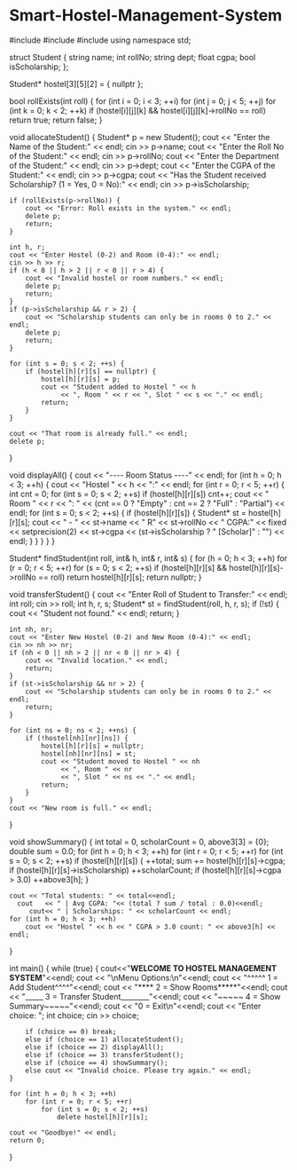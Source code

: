 # Smart-Hostel-Management-System

#include <iostream>
#include <string>
#include <iomanip>
using namespace std;

struct Student {
    string name;
    int rollNo;
    string dept;
    float cgpa;
    bool isScholarship;
};

Student* hostel[3][5][2] = { nullptr };

bool rollExists(int roll) {
    for (int i = 0; i < 3; ++i)
        for (int j = 0; j < 5; ++j)
            for (int k = 0; k < 2; ++k)
                if (hostel[i][j][k] && hostel[i][j][k]->rollNo == roll)
                    return true;
    return false;
}

void allocateStudent() {
    Student* p = new Student();
    cout << "Enter the Name of the Student:" << endl;
    cin >> p->name;
    cout << "Enter the Roll No of the Student:" << endl;
    cin >> p->rollNo;
    cout << "Enter the Department of the Student:" << endl;
    cin >> p->dept;
    cout << "Enter the CGPA of the Student:" << endl;
    cin >> p->cgpa;
    cout << "Has the Student received Scholarship? (1 = Yes, 0 = No):" << endl;
    cin >> p->isScholarship;

    if (rollExists(p->rollNo)) {
        cout << "Error: Roll exists in the system." << endl;
        delete p;
        return;
    }

    int h, r;
    cout << "Enter Hostel (0-2) and Room (0-4):" << endl;
    cin >> h >> r;
    if (h < 0 || h > 2 || r < 0 || r > 4) {
        cout << "Invalid hostel or room numbers." << endl;
        delete p;
        return;
    }
    if (p->isScholarship && r > 2) {
        cout << "Scholarship students can only be in rooms 0 to 2." << endl;
        delete p;
        return;
    }

    for (int s = 0; s < 2; ++s) {
        if (hostel[h][r][s] == nullptr) {
            hostel[h][r][s] = p;
            cout << "Student added to Hostel " << h
                 << ", Room " << r << ", Slot " << s << "." << endl;
            return;
        }
    }

    cout << "That room is already full." << endl;
    delete p;
}

void displayAll() {
    cout << "---- Room Status ----" << endl;
    for (int h = 0; h < 3; ++h) {
        cout << "Hostel " << h << ":" << endl;
        for (int r = 0; r < 5; ++r) {
            int cnt = 0;
            for (int s = 0; s < 2; ++s)
                if (hostel[h][r][s]) cnt++;
            cout << " Room " << r << ": "
                 << (cnt == 0 ? "Empty" : cnt == 2 ? "Full" : "Partial")
                 << endl;
            for (int s = 0; s < 2; ++s) {
                if (hostel[h][r][s]) {
                    Student* st = hostel[h][r][s];
                    cout << "  - " << st->name
                         << " R" << st->rollNo
                         << " CGPA:" << fixed << setprecision(2)
                         << st->cgpa
                         << (st->isScholarship ? " [Scholar]" : "")
                         << endl;
                }
            }
        }
    }
}

Student* findStudent(int roll, int& h, int& r, int& s) {
    for (h = 0; h < 3; ++h)
        for (r = 0; r < 5; ++r)
            for (s = 0; s < 2; ++s)
                if (hostel[h][r][s] && hostel[h][r][s]->rollNo == roll)
                    return hostel[h][r][s];
    return nullptr;
}

void transferStudent() {
    cout << "Enter Roll of Student to Transfer:" << endl;
    int roll; cin >> roll;
    int h, r, s;
    Student* st = findStudent(roll, h, r, s);
    if (!st) {
        cout << "Student not found." << endl;
        return;
    }

    int nh, nr;
    cout << "Enter New Hostel (0-2) and New Room (0-4):" << endl;
    cin >> nh >> nr;
    if (nh < 0 || nh > 2 || nr < 0 || nr > 4) {
        cout << "Invalid location." << endl;
        return;
    }
    if (st->isScholarship && nr > 2) {
        cout << "Scholarship students can only be in rooms 0 to 2." << endl;
        return;
    }

    for (int ns = 0; ns < 2; ++ns) {
        if (!hostel[nh][nr][ns]) {
            hostel[h][r][s] = nullptr;
            hostel[nh][nr][ns] = st;
            cout << "Student moved to Hostel " << nh
                 << ", Room " << nr
                 << ", Slot " << ns << "." << endl;
            return;
        }
    }
    cout << "New room is full." << endl;
}

void showSummary() {
    int total = 0, scholarCount = 0, above3[3] = {0};
    double sum = 0.0;
    for (int h = 0; h < 3; ++h)
        for (int r = 0; r < 5; ++r)
            for (int s = 0; s < 2; ++s)
                if (hostel[h][r][s]) {
                    ++total;
                    sum += hostel[h][r][s]->cgpa;
                    if (hostel[h][r][s]->isScholarship) ++scholarCount;
                    if (hostel[h][r][s]->cgpa > 3.0) ++above3[h];
                }

    cout << "Total students: " << total<<endl;
      cout   << " | Avg CGPA: "<< (total ? sum / total : 0.0)<<endl;
         cout<< " | Scholarships: " << scholarCount << endl;
    for (int h = 0; h < 3; ++h)
        cout << "Hostel " << h << " CGPA > 3.0 count: " << above3[h] << endl;
}

int main() {
    while (true) {
    	cout<<"__________WELCOME TO HOSTEL MANAGEMENT SYSTEM__________"<<endl;
        cout << "\nMenu Options:\n"<<endl;
         cout    << "^^^^^ 1 = Add Student^^^^"<<endl;
          cout   << "****  2 = Show Rooms*****"<<endl;
           cout  << "_____ 3 = Transfer Student________"<<endl;
           cout  << "~~~~~  4 = Show Summary~~~~~"<<endl;
           cout  << "0 = Exit\n"<<endl;
           cout  << "Enter choice: ";
        int choice;
        cin >> choice;

        if (choice == 0) break;
        else if (choice == 1) allocateStudent();
        else if (choice == 2) displayAll();
        else if (choice == 3) transferStudent();
        else if (choice == 4) showSummary();
        else cout << "Invalid choice. Please try again." << endl;
    }

    for (int h = 0; h < 3; ++h)
        for (int r = 0; r < 5; ++r)
            for (int s = 0; s < 2; ++s)
                delete hostel[h][r][s];

    cout << "Goodbye!" << endl;
    return 0;
}

